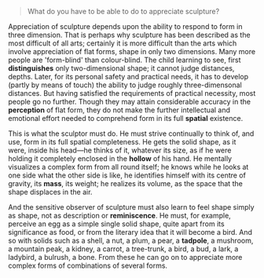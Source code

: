> What do you have to be able to do to appreciate sculpture?



Appreciation of sculpture depends upon the ability to respond to form in three dimension. That is perhaps why sculpture has been described as the most difficult of all arts; certainly it is more difficult than the arts which involve appreciation of flat forms, shape in only two dimensions. Many more people are 'form-blind' than colour-blind. The child learning to see, first **distinguishes** only two-dimensional shape; it cannot judge distances, depths. Later, for its personal safety and practical needs, it has to develop (partly by means of touch) the ability to judge roughly three-dimensonal distances. But having satisfied the requirements of practical necessity, most people go no further. Though they may attain considerable accuracy in the **perception** of flat form,  they do not make the further intellectual and emotional effort needed to comprehend form in its full **spatial** existence.



This is what the sculptor must do. He must strive continually to think of, and use, form in its full spatial completeness. He gets the solid shape, as it were, inside his head—he thinks of it, whatever its size, as if he were holding it completely enclosed in the **hollow** of his hand. He mentally visualizes a complex form from all round itself; he knows while he looks at one side what the other side is like, he identifies himself with its centre of gravity, its **mass**, its weight; he realizes its volume, as the space that the shape displaces in the air.



And the sensitive observer of sculpture must also learn to feel shape simply as shape, not as description or **reminiscence**. He must, for example, perceive an egg as a simple single solid shape, quite apart from its significance as food, or from the literary idea that it will become a bird. And so with solids such as a shell, a nut, a plum, a pear, a **tadpole**, a mushroom, a mountain peak, a kidney, a carrot, a tree-trunk, a bird, a bud, a lark, a ladybird, a bulrush, a bone. From these he can go on to appreciate more complex forms of combinations of several forms.